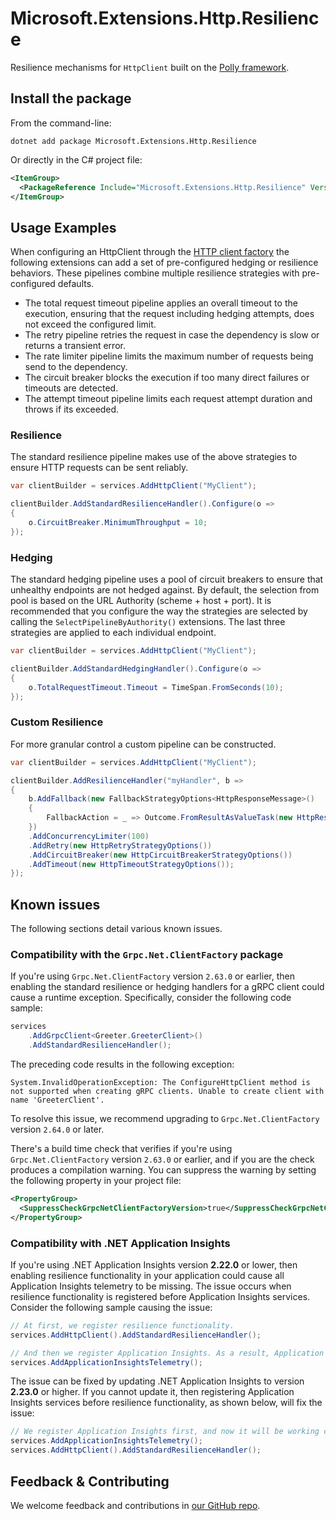# Microsoft.Extensions.Http.Resilience

Resilience mechanisms for `HttpClient` built on the [Polly framework](https://www.pollydocs.org/).

## Install the package

From the command-line:

```console
dotnet add package Microsoft.Extensions.Http.Resilience
```

Or directly in the C# project file:

```xml
<ItemGroup>
  <PackageReference Include="Microsoft.Extensions.Http.Resilience" Version="[CURRENTVERSION]" />
</ItemGroup>
```

## Usage Examples

When configuring an HttpClient through the [HTTP client factory](https://learn.microsoft.com/dotnet/core/extensions/httpclient-factory) the following extensions can add a set of pre-configured hedging or resilience behaviors. These pipelines combine multiple resilience strategies with pre-configured defaults.
- The total request timeout pipeline applies an overall timeout to the execution, ensuring that the request including hedging attempts, does not exceed the configured limit.
- The retry pipeline retries the request in case the dependency is slow or returns a transient error.
- The rate limiter pipeline limits the maximum number of requests being send to the dependency.
- The circuit breaker blocks the execution if too many direct failures or timeouts are detected.
- The attempt timeout pipeline limits each request attempt duration and throws if its exceeded.

### Resilience

The standard resilience pipeline makes use of the above strategies to ensure HTTP requests can be sent reliably.

```csharp
var clientBuilder = services.AddHttpClient("MyClient");

clientBuilder.AddStandardResilienceHandler().Configure(o =>
{
    o.CircuitBreaker.MinimumThroughput = 10;
});
```

### Hedging

The standard hedging pipeline uses a pool of circuit breakers to ensure that unhealthy endpoints are not hedged against. By default, the selection from pool is based on the URL Authority (scheme + host + port). It is recommended that you configure the way the strategies are selected by calling the `SelectPipelineByAuthority()` extensions. The last three strategies are applied to each individual endpoint.

```csharp
var clientBuilder = services.AddHttpClient("MyClient");

clientBuilder.AddStandardHedgingHandler().Configure(o =>
{
    o.TotalRequestTimeout.Timeout = TimeSpan.FromSeconds(10);
});
```

### Custom Resilience

For more granular control a custom pipeline can be constructed.

```csharp
var clientBuilder = services.AddHttpClient("MyClient");

clientBuilder.AddResilienceHandler("myHandler", b =>
{
    b.AddFallback(new FallbackStrategyOptions<HttpResponseMessage>()
    {
        FallbackAction = _ => Outcome.FromResultAsValueTask(new HttpResponseMessage(HttpStatusCode.ServiceUnavailable))
    })
    .AddConcurrencyLimiter(100)
    .AddRetry(new HttpRetryStrategyOptions())
    .AddCircuitBreaker(new HttpCircuitBreakerStrategyOptions())
    .AddTimeout(new HttpTimeoutStrategyOptions());
});
```

## Known issues

The following sections detail various known issues.

### Compatibility with the `Grpc.Net.ClientFactory` package

If you're using `Grpc.Net.ClientFactory` version `2.63.0` or earlier, then enabling the standard resilience or hedging handlers for a gRPC client could cause a runtime exception. Specifically, consider the following code sample:

```csharp
services
    .AddGrpcClient<Greeter.GreeterClient>()
    .AddStandardResilienceHandler();
```

The preceding code results in the following exception:

```Output
System.InvalidOperationException: The ConfigureHttpClient method is not supported when creating gRPC clients. Unable to create client with name 'GreeterClient'.
```

To resolve this issue, we recommend upgrading to `Grpc.Net.ClientFactory` version `2.64.0` or later.

There's a build time check that verifies if you're using `Grpc.Net.ClientFactory` version `2.63.0` or earlier, and if you are the check produces a compilation warning. You can suppress the warning by setting the following property in your project file:

```xml
<PropertyGroup>
  <SuppressCheckGrpcNetClientFactoryVersion>true</SuppressCheckGrpcNetClientFactoryVersion>
</PropertyGroup>
```

### Compatibility with .NET Application Insights

If you're using .NET Application Insights version **2.22.0** or lower, then enabling resilience functionality in your application could cause all Application Insights telemetry to be missing. The issue occurs when resilience functionality is registered before Application Insights services. Consider the following sample causing the issue:

```csharp
// At first, we register resilience functionality.
services.AddHttpClient().AddStandardResilienceHandler();

// And then we register Application Insights. As a result, Application Insights doesn't work.
services.AddApplicationInsightsTelemetry();
```

The issue can be fixed by updating .NET Application Insights to version **2.23.0** or higher. If you cannot update it, then registering Application Insights services before resilience functionality, as shown below, will fix the issue:

```csharp
// We register Application Insights first, and now it will be working correctly.
services.AddApplicationInsightsTelemetry();
services.AddHttpClient().AddStandardResilienceHandler();
```

## Feedback & Contributing

We welcome feedback and contributions in [our GitHub repo](https://github.com/dotnet/extensions).
